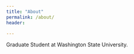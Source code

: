 ```yaml
---
title: "About"
permalink: /about/
header:

---
```


Graduate Student at Washington State University.
